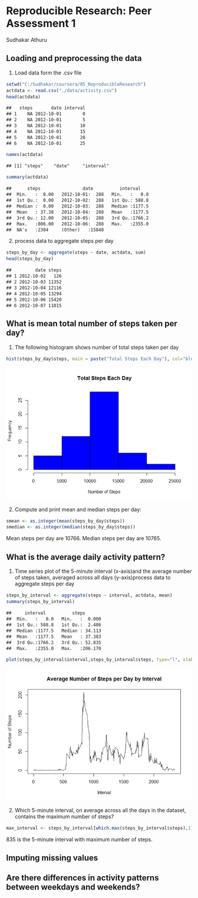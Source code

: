 # Reproducible Research: Peer Assessment 1
Sudhakar Athuru  

## Loading and preprocessing the data
1. Load data form the .csv file


```r
setwd("C:/Sudhakar/coursera/05_ReproducibleResearch")
actdata <- read.csv("./data/activity.csv")
head(actdata)
```

```
##   steps       date interval
## 1    NA 2012-10-01        0
## 2    NA 2012-10-01        5
## 3    NA 2012-10-01       10
## 4    NA 2012-10-01       15
## 5    NA 2012-10-01       20
## 6    NA 2012-10-01       25
```

```r
names(actdata)
```

```
## [1] "steps"    "date"     "interval"
```

```r
summary(actdata)
```

```
##      steps                date          interval     
##  Min.   :  0.00   2012-10-01:  288   Min.   :   0.0  
##  1st Qu.:  0.00   2012-10-02:  288   1st Qu.: 588.8  
##  Median :  0.00   2012-10-03:  288   Median :1177.5  
##  Mean   : 37.38   2012-10-04:  288   Mean   :1177.5  
##  3rd Qu.: 12.00   2012-10-05:  288   3rd Qu.:1766.2  
##  Max.   :806.00   2012-10-06:  288   Max.   :2355.0  
##  NA's   :2304     (Other)   :15840
```

2. process data to aggregate steps per day

```r
steps_by_day <- aggregate(steps ~ date, actdata, sum)
head(steps_by_day)
```

```
##         date steps
## 1 2012-10-02   126
## 2 2012-10-03 11352
## 3 2012-10-04 12116
## 4 2012-10-05 13294
## 5 2012-10-06 15420
## 6 2012-10-07 11015
```

## What is mean total number of steps taken per day?
1. The following histogram shows number of total steps taken per day

```r
hist(steps_by_day$steps, main = paste("Total Steps Each Day"), col="blue", xlab="Number of Steps")
```

![](PA1_template_files/figure-html/unnamed-chunk-3-1.png)<!-- -->

2. Compute and print mean and median steps per day:

```r
smean <- as.integer(mean(steps_by_day$steps))
smedian <- as.integer(median(steps_by_day$steps))
```
Mean steps per day are 10766. Median steps per day are 10765.

## What is the average daily activity pattern?
1. Time series plot of the 5-minute interval (x-axis)and the average number of steps taken, averaged across all days (y-axis)process data to aggregate steps per day


```r
steps_by_interval <- aggregate(steps ~ interval, actdata, mean)
summary(steps_by_interval)
```

```
##     interval          steps        
##  Min.   :   0.0   Min.   :  0.000  
##  1st Qu.: 588.8   1st Qu.:  2.486  
##  Median :1177.5   Median : 34.113  
##  Mean   :1177.5   Mean   : 37.383  
##  3rd Qu.:1766.2   3rd Qu.: 52.835  
##  Max.   :2355.0   Max.   :206.170
```

```r
plot(steps_by_interval$interval,steps_by_interval$steps, type="l", xlab="Interval", ylab="Number of Steps",main="Average Number of Steps per Day by Interval")
```

![](PA1_template_files/figure-html/unnamed-chunk-4-1.png)<!-- -->

2. Which 5-minute interval, on average across all the days in the dataset,
contains the maximum number of steps?


```r
max_interval <- steps_by_interval[which.max(steps_by_interval$steps),1]
```

835 is the 5-minute interval with maximum number of steps.

## Imputing missing values



## Are there differences in activity patterns between weekdays and weekends?
